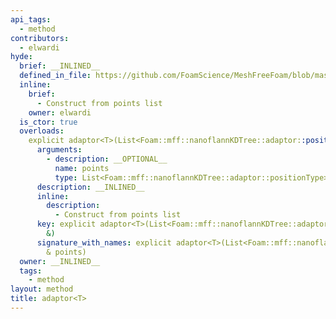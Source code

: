 ```yaml
---
api_tags:
  - method
contributors:
  - elwardi
hyde:
  brief: __INLINED__
  defined_in_file: https://github.com/FoamScience/MeshFreeFoam/blob/master/src/meshfree/kdTrees/nanoflannKDTree/nanoflannKDTree.H
  inline:
    brief:
      - Construct from points list
    owner: elwardi
  is_ctor: true
  overloads:
    explicit adaptor<T>(List<Foam::mff::nanoflannKDTree::adaptor::positionType> &):
      arguments:
        - description: __OPTIONAL__
          name: points
          type: List<Foam::mff::nanoflannKDTree::adaptor::positionType> &
      description: __INLINED__
      inline:
        description:
          - Construct from points list
      key: explicit adaptor<T>(List<Foam::mff::nanoflannKDTree::adaptor::positionType>
        &)
      signature_with_names: explicit adaptor<T>(List<Foam::mff::nanoflannKDTree::adaptor::positionType>
        & points)
  owner: __INLINED__
  tags:
    - method
layout: method
title: adaptor<T>
---
```

